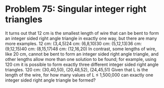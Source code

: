 # Problem 75: Singular integer right triangles
It turns out that 12 cm is the smallest length of wire that can be bent
to form an integer sided right angle triangle in exactly one way, but
there are many more examples. 12 cm: (3,4,5)24 cm: (6,8,10)30 cm:
(5,12,13)36 cm: (9,12,15)40 cm: (8,15,17)48 cm: (12,16,20) In contrast,
some lengths of wire, like 20 cm, cannot be bent to form an integer
sided right angle triangle, and other lengths allow more than one
solution to be found; for example, using 120 cm it is possible to form
exactly three different integer sided right angle triangles. 120 cm:
(30,40,50), (20,48,52), (24,45,51) Given that L is the length of the
wire, for how many values of L ≤ 1,500,000 can exactly one integer sided
right angle triangle be formed?
